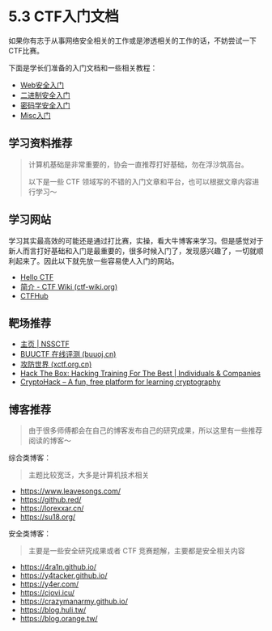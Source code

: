 # 5.3 CTF入门文档

如果你有志于从事网络安全相关的工作或是渗透相关的工作的话，不妨尝试一下CTF比赛。

下面是学长们准备的入门文档和一些相关教程：

- [Web安全入门](/5.安全模块/5.3%20CTF入门文档/5.3.1%20Web安全入门)
- [二进制安全入门](/5.安全模块/5.3%20CTF入门文档/5.3.2%20二进制安全入门)
- [密码学安全入门](/5.安全模块/5.3%20CTF入门文档/5.3.3%20密码学安全入门)
- [Misc入门](/5.安全模块/5.3%20CTF入门文档/5.3.4%20安全杂项入门)

## 学习资料推荐

> 计算机基础是非常重要的，协会一直推荐打好基础，勿在浮沙筑高台。
>
> 以下是一些 CTF 领域写的不错的入门文章和平台，也可以根据文章内容进行学习～

## 学习网站

学习其实最高效的可能还是通过打比赛，实操，看大牛博客来学习。但是感觉对于新人而言打好基础和入门是最重要的，很多时候入门了，发现感兴趣了，一切就顺利起来了。因此以下就先放一些容易使人入门的网站。

- [Hello CTF](https://hello-ctf.com/)
- [简介 - CTF Wiki (ctf-wiki.org)](https://ctf-wiki.org/)
- [CTFHub](https://www.ctfhub.com/#/index)

## 靶场推荐

- [主页 | NSSCTF](https://www.nssctf.cn/index)
- [BUUCTF 在线评测 (buuoj.cn)](https://buuoj.cn/)
- [攻防世界 (xctf.org.cn)](https://adworld.xctf.org.cn)
- [Hack The Box: Hacking Training For The Best | Individuals & Companies](https://www.hackthebox.com/)
- [CryptoHack – A fun, free platform for learning cryptography](https://cryptohack.org/)

## 博客推荐

> 由于很多师傅都会在自己的博客发布自己的研究成果，所以这里有一些推荐阅读的博客～

综合类博客：

> 主题比较宽泛，大多是计算机技术相关

- <https://www.leavesongs.com/>
- <https://github.red/>
- <https://lorexxar.cn/>
- <https://su18.org/>

安全类博客：

> 主要是一些安全研究成果或者 CTF 竞赛题解，主要都是安全相关内容

- <https://4ra1n.github.io/>
- <https://y4tacker.github.io/>
- <https://y4er.com/>
- <https://cjovi.icu/>
- <https://crazymanarmy.github.io/>
- <https://blog.huli.tw/>
- <https://blog.orange.tw/>
